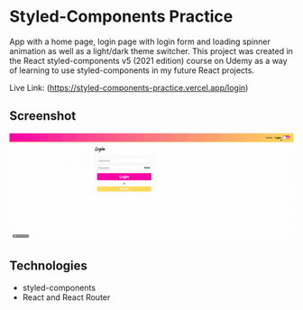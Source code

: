# Styled-Components Practice

App with a home page, login page with login form and loading spinner animation as well as a light/dark theme switcher. This project was created in the React styled-components v5 (2021 edition) course on Udemy as a way of learning to use styled-components in my future React projects.

Live Link: (https://styled-components-practice.vercel.app/login)

## Screenshot

![Example screenshot](styled-components.gif)

## Technologies

- styled-components
- React and React Router
